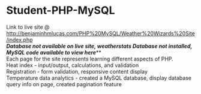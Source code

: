# Student-PHP-MySQL
Link to live site @ http://benjaminhmlucas.com/PHP%20MySQL/Weather%20Wizards%20Site/index.php<br>
*******Database not available on live site, weatherstats Database not installed, MySQL code available to view here*********<br>
Each page for the site represents learning different aspects of PHP.<br>
Heat index - input/output, calculations, and validation<br>
Registration - form validation, responsive content display<br>
Temperature data analytics - created a MySQL database, display database query info on page, created pagination feature<br>
